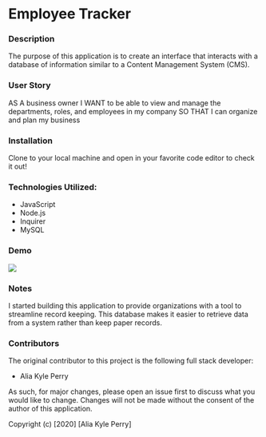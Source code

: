 # Employee Tracker

### Description

The purpose of this application is to create an interface that interacts with a database of information similar to a Content Management System (CMS).

### User Story

AS A business owner
I WANT to be able to view and manage the departments, roles, and employees in my company
SO THAT I can organize and plan my business

### Installation

Clone to your local machine and open in your favorite code editor to check it out!

### Technologies Utilized:

* JavaScript
* Node.js
* Inquirer
* MySQL

### Demo

![](https://github.com/K-ai30/employee-tracker/blob/master/images/employeetrackerdemo.gif)

### Notes

I started building this application to provide organizations with a tool to streamline record keeping.  This database makes it easier to retrieve data from a system rather than keep paper records.

### Contributors

The original contributor to this project is the following full stack developer:

- Alia Kyle Perry

As such, for major changes, please open an issue first to discuss what you would like to change. Changes will not be made without the consent of the author of this application.

Copyright (c) [2020] [Alia Kyle Perry]
